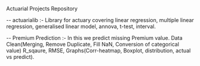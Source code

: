 Actuarial Projects Repository

-- actuarialib :- Library for actuary covering linear regression, 
                  multiple linear regression, generalised linear model, annova,
                  t-test, interval.


-- Premium Prediction :- In this we predict missing Premium value.
                         Data Clean(Merging, Remove Duplicate, Fill NaN, Conversion of categorical value)
                         R_sqaure, RMSE, Graphs(Corr-heatmap, Boxplot, distribution, actual vs predict).